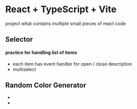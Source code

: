 # React + TypeScript + Vite

project what contains multiple small pieces of react code

## Selector

#### practice for handling list of items
- each item has event handler for open / close description
- multiselect 

## Random Color Generator
-
-